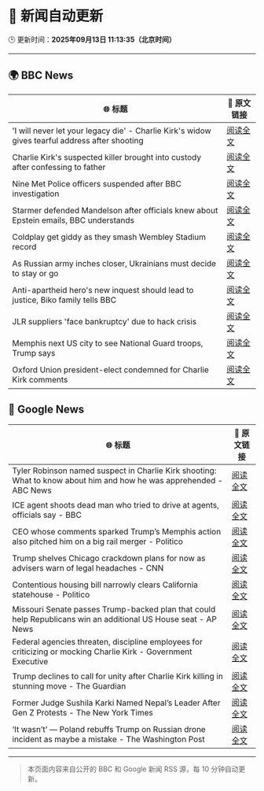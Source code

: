 # 🧠 新闻自动更新

🕒 更新时间：**2025年09月13日 11:13:35（北京时间）**

---

## 🌍 BBC News

| 🌐 标题 | 🔗 原文链接 |
|--------|-------------|
| 'I will never let your legacy die' - Charlie Kirk's widow gives tearful address after shooting | [阅读全文](https://www.bbc.com/news/articles/cz9je8lxge4o?at_medium=RSS&at_campaign=rss) |
| Charlie Kirk's suspected killer brought into custody after confessing to father | [阅读全文](https://www.bbc.com/news/articles/cly7417ge50o?at_medium=RSS&at_campaign=rss) |
| Nine Met Police officers suspended after BBC investigation | [阅读全文](https://www.bbc.com/news/articles/cn839398xzpo?at_medium=RSS&at_campaign=rss) |
| Starmer defended Mandelson after officials knew about Epstein emails, BBC understands | [阅读全文](https://www.bbc.com/news/articles/c5yq455w36vo?at_medium=RSS&at_campaign=rss) |
| Coldplay get giddy as they smash Wembley Stadium record | [阅读全文](https://www.bbc.com/news/articles/c306m86y824o?at_medium=RSS&at_campaign=rss) |
| As Russian army inches closer, Ukrainians must decide to stay or go | [阅读全文](https://www.bbc.com/news/articles/cy50kk14y00o?at_medium=RSS&at_campaign=rss) |
| Anti-apartheid hero's new inquest should lead to justice, Biko family tells BBC | [阅读全文](https://www.bbc.com/news/articles/c931n9eelpeo?at_medium=RSS&at_campaign=rss) |
| JLR suppliers 'face bankruptcy' due to hack crisis | [阅读全文](https://www.bbc.com/news/articles/czdjn0lv64ro?at_medium=RSS&at_campaign=rss) |
| Memphis next US city to see National Guard troops, Trump says | [阅读全文](https://www.bbc.com/news/articles/c9v7ydn7dv1o?at_medium=RSS&at_campaign=rss) |
| Oxford Union president-elect condemned for Charlie Kirk comments | [阅读全文](https://www.bbc.com/news/articles/c04qz5lk6ggo?at_medium=RSS&at_campaign=rss) |

## 📰 Google News

| 🌐 标题 | 🔗 原文链接 |
|--------|-------------|
| Tyler Robinson named suspect in Charlie Kirk shooting: What to know about him and how he was apprehended - ABC News | [阅读全文](https://news.google.com/rss/articles/CBMimAFBVV95cUxQQWYtdTVXWC03bDJQTVV6SXFRcVlwaGVzeFJDNmdLTUtEM3BXajVBazUwYktmZTdDUkNwcGFyeWhtSG14NHhkT214cXpfdk1OMF9RMDZjWGxQeXl0b0YyM19oMzd3ODhDUUFVbE9VM1R5ME9CeUdTZlBtdGRzYXVyU2JyZ1Bkd0Zpem9jUU51TDBUSWhRNnRacdIBngFBVV95cUxPMU5sbWNpUWxsMWNYcXBmNnpyZWxZVlJUTmY2ZXQxRGJsdGlzeHV3UHlDZHlEWUY4NWFSSTNMQ0ZreFdndEZmRUJxX2lUSk95cTBxem96RDZ4eTBFTWVWQ2piREVZTjZyMy16ODBfXzlJa0l6U0I2Ui0tN0JNdGhHd2pOOUFTdmNlMVRKSGhwOFMzOEpkNFc1MUpkRlZTQQ?oc=5) |
| ICE agent shoots dead man who tried to drive at agents, officials say - BBC | [阅读全文](https://news.google.com/rss/articles/CBMiWkFVX3lxTE54T1JCQXlOeDZCZEdZT3RUYkhHbm5ZN0NKQk9tYkdJM0x5M0hxN2hJckFHV05IZ0F1ZUtpRmxxZUNTT05wc2VIMnZmZC1QOEtCNHFNV3hnYXdBd9IBX0FVX3lxTE1BUXNBMTZzMmNqcEZKWFdVUGQ5NU8zeGdUOWpsLVM1cC1Bb2poUGdTZ0c1UWJIcTQwTHBYYkV3MUZoRTVxSVRFeUdNRFp5bElCd2Vqb1lKX1poZVpIUVI4?oc=5) |
| CEO whose comments sparked Trump’s Memphis action also pitched him on a big rail merger - Politico | [阅读全文](https://news.google.com/rss/articles/CBMigwFBVV95cUxOQlZTX2lxMU16bzVYU1AzYzlJSHJHSEdIRG1lLXFKWDZZSGMzVzJ5S1JRMThoQ2J4ZW53YzIwNUFRLU1LbGEwZk9lX0pWRnhjVnlnd2QxZFF4Yi04bVd1Uzh3NEg5V2lIQ1NqSTEwOFJ5NF82Mi1QVnIwT1dfdGU0RWdlaw?oc=5) |
| Trump shelves Chicago crackdown plans for now as advisers warn of legal headaches - CNN | [阅读全文](https://news.google.com/rss/articles/CBMiggFBVV95cUxNb0drMUowVXk1ZDhHb3JqM3lCYVRZWFI5aDVxUjZHTHlmVmNGb3FZbTczTFd1UDV3d0xOY25paXk3QUlNdHVLRVV2RmIwQ0JoWWRyX1FIMV9ZVUJ6U21CNl9PTEdRcXJwVFZWSFZqaVpJT3E1aExnZUdBUWhueWtFZ1Zn?oc=5) |
| Contentious housing bill narrowly clears California statehouse - Politico | [阅读全文](https://news.google.com/rss/articles/CBMilwFBVV95cUxNOFJVYkZ6VG1fVVVBUlBaS0I3RF94dXhnSTRZOTk4Z1pScVUyNjRWRXFud1FNdkFmWjRyMzItMklTYU04NnJaeE9ZdFRrc1N4Z3N1bGFlMFBaN1IxWml3aTkyQll2LW5fWGs5ZDg3dDN2dzA3dG42S1AwNkhlbzhOSnlhZ3pqS2dYcVlzZ1dfczFteS1fYjQ0?oc=5) |
| Missouri Senate passes Trump-backed plan that could help Republicans win an additional US House seat - AP News | [阅读全文](https://news.google.com/rss/articles/CBMiogFBVV95cUxPR1RzODU0OWc3TUxfblJ3RkJyQVhmMk5FQmFKN3Y2QjNOMGtYVWJCREJueWlKZzc3NU84Sm9PUVFWSFU3VGZaNTlaWmRxWmRiY3RicUNRd3JKRUxzbXFlenVIY002Sk5lcTNFTkw0bENucWUwdFI4TDJwYWJwajZSV1FGazc3OU1CalJLUW1FV25ieVdlRjZob2JtM0s0aVNqTHc?oc=5) |
| Federal agencies threaten, discipline employees for criticizing or mocking Charlie Kirk - Government Executive | [阅读全文](https://news.google.com/rss/articles/CBMizgFBVV95cUxQczBYU014bWJaLTVibU1wX214LXRKaHQ2ZG5QOXl4SEIwdEwyZ1dJMmZJYnE3aUxtYzctT1V0UUUtdUdLc3dIdWlZSjNyMnFyRTA2OHVldkQ5WmdHVTg4bXZPakNjamZsWloxSlgycWc2R1RDdm1fQXJPa1kzazczbWRSd1I3VS0tSHk0Y0M4S1o0V0RtbC1WMlZ2eG5EdGRMUjBGb2lVTEtMZjRLSHB2bVkwT1V4cmo5RXJNei1KOFVldExpZldjNDdQREJSZw?oc=5) |
| Trump declines to call for unity after Charlie Kirk killing in stunning move - The Guardian | [阅读全文](https://news.google.com/rss/articles/CBMikAFBVV95cUxOOXlqdVo1S3g3LU04ZUtPNGZVbGZVMWpCOWM3ZWFldVpUb2xacTNveS1GenZ1T013LUNET0NyNGJkMlRyWk9jdy1vZm1oN0JYamxvX3hMT0E2b2l1OXAxcFA5VjNuMzNRb3lIaWt3NTN2OTRNM3VrLUNFMkNOcTBsaWtqZnZsYUdXbUVWNmE2dVQ?oc=5) |
| Former Judge Sushila Karki Named Nepal’s Leader After Gen Z Protests - The New York Times | [阅读全文](https://news.google.com/rss/articles/CBMijAFBVV95cUxOUVhfeGFqRzExWDRjWDJPUnBVdWlTS09LS0IybUhWWG1zb25hS2UyMW4tWllkUXUtemtINkstVnpySEZ6TFlVd3g2Zm05SlZtdkZnWWoxcmJmajIwYnNfQXJsV2F6TVo5OXhRQWhxek9qUUFhOFZjSUQ3Rk5qeGxCbXR5c3hVazRzMmFEMQ?oc=5) |
| ‘It wasn’t’ — Poland rebuffs Trump on Russian drone incident as maybe a mistake - The Washington Post | [阅读全文](https://news.google.com/rss/articles/CBMihwFBVV95cUxPMjQzZmx1SV9fQ2lrUFhDN1NhY2ppQ3hCMktUbVlYX2VwcEl6c2k0dzg0WEJNdEtsQzd5OTN2a1dKd2gwMWJBaWQxbHJxNFgzLWJIR3c2cTNPLTFsZXQxenZqZjBMcDZISmNOR1gtZzNrbTlkVnNuUjgtbFJJRk5CejFLWE00eTA?oc=5) |

---
> 本页面内容来自公开的 BBC 和 Google 新闻 RSS 源，每 10 分钟自动更新。